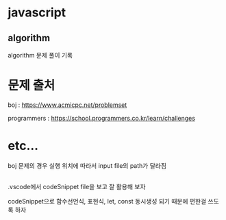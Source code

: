 # javascript

## algorithm

algorithm 문제 풀이 기록

# 문제 출처

boj : https://www.acmicpc.net/problemset

programmers : https://school.programmers.co.kr/learn/challenges

# etc...

boj 문제의 경우 실행 위치에 따라서 input file의 path가 달라짐

##

.vscode에서 codeSnippet file을 보고 잘 활용해 보자

codeSnippet으로 함수선언식, 표현식, let, const 동시생성 되기 때문에 편한걸 쓰도록 하자

